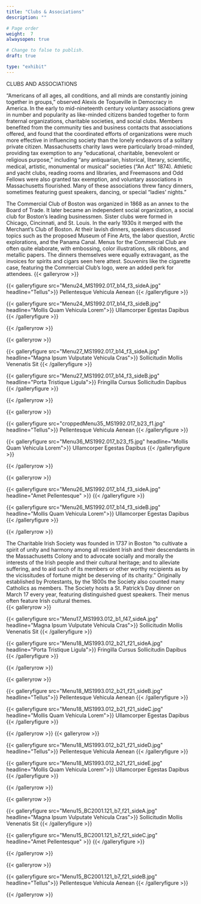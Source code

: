 ```yaml
---
title: "Clubs & Associations"
description: ""

# Page order
weight:  7
alwaysopen: true

# Change to false to publish.
draft: true

type: "exhibit"
---
```


CLUBS AND ASSOCIATIONS

“Americans of all ages, all conditions, and all minds are constantly joining together in groups,” observed Alexis de Toqueville in Democracy in America. In the early to mid-nineteenth century voluntary associations grew in number and popularity as like-minded citizens banded together to form fraternal organizations, charitable societies, and social clubs. Members benefited from the community ties and business contacts that associations offered, and found that the coordinated efforts of organizations were much more effective in influencing society than the lonely endeavors of a solitary private citizen. 
Massachusetts charity laws were particularly broad-minded, providing tax exemption to any “educational, charitable, benevolent or religious purpose,” including “any antiquarian, historical, literary, scientiﬁc, medical, artistic, monumental or musical” societies (“An Act” 1874). Athletic and yacht clubs, reading rooms and libraries, and Freemasons and Odd Fellows were also granted tax exemption, and voluntary associations in Massachusetts flourished. Many of these associations threw fancy dinners, sometimes featuring guest speakers, dancing, or special “ladies’ nights.”


The Commercial Club of Boston was organized in 1868 as an annex to the Board of Trade. It later became an independent social organization, a social club for Boston’s leading businessmen. Sister clubs were formed in Chicago, Cincinnati, and St. Louis.  In the early 1930s it merged with the Merchant’s Club of Boston. At their lavish dinners, speakers discussed topics such as the proposed Museum of Fine Arts, the labor question, Arctic explorations, and the Panama Canal. Menus for the Commercial Club are often quite elaborate, with embossing, color illustrations, silk ribbons, and metallic papers. The dinners themselves were equally extravagant, as the invoices for spirits and cigars seen here attest. Souvenirs like the cigarette case, featuring the Commercial Club’s logo, were an added perk for attendees.
{{< galleryrow >}}

{{< galleryfigure src="Menu24_MS1992.017_b14_f3_sideA.jpg"
           headline="Tellus">}} Pellentesque Vehicula Aenean
{{< /galleryfigure >}}

{{< galleryfigure src="Menu24_MS1992.017_b14_f3_sideB.jpg"
           headline="Mollis Quam Vehicula Lorem">}} Ullamcorper Egestas Dapibus
{{< /galleryfigure >}}

{{< /galleryrow >}}

{{< galleryrow >}}

{{< galleryfigure src="Menu27_MS1992.017_b14_f3_sideA.jpg"
           headline="Magna Ipsum Vulputate Vehicula Cras">}} Sollicitudin Mollis Venenatis Sit
{{< /galleryfigure >}}

{{< galleryfigure src="Menu27_MS1992.017_b14_f3_sideB.jpg"
           headline="Porta Tristique Ligula">}} Fringilla Cursus Sollicitudin Dapibus
{{< /galleryfigure >}}

{{< /galleryrow >}}

{{< galleryrow >}}

{{< galleryfigure src="croppedMenu35_MS1992.017_b23_f1.jpg"
           headline="Tellus">}} Pellentesque Vehicula Aenean
{{< /galleryfigure >}}

{{< galleryfigure src="Menu36_MS1992.017_b23_f5.jpg"
           headline="Mollis Quam Vehicula Lorem">}} Ullamcorper Egestas Dapibus
{{< /galleryfigure >}}

{{< /galleryrow >}}

{{< galleryrow >}}

{{< galleryfigure src="Menu26_MS1992.017_b14_f3_sideA.jpg"
           headline="Amet Pellentesque" >}}
{{< /galleryfigure >}}

{{< galleryfigure src="Menu26_MS1992.017_b14_f3_sideB.jpg"
           headline="Mollis Quam Vehicula Lorem">}} Ullamcorper Egestas Dapibus
{{< /galleryfigure >}}

{{< /galleryrow >}}

The Charitable Irish Society was founded in 1737 in Boston “to cultivate a spirit of unity and harmony among all resident Irish and their descendants in the Massachusetts Colony and to advocate socially and morally the interests of the Irish people and their cultural heritage; and to alleviate suffering, and to aid such of its members or other worthy recipients as by the vicissitudes of fortune might be deserving of its charity.” Originally established by Protestants, by the 1800s the Society also counted many Catholics as members.  The Society hosts a St. Patrick’s Day dinner on March 17 every year, featuring distinguished guest speakers. Their menus often feature Irish cultural themes.  
{{< galleryrow >}}

{{< galleryfigure src="Menu17_MS1993.012_b1_f47_sideA.jpg"
           headline="Magna Ipsum Vulputate Vehicula Cras">}} Sollicitudin Mollis Venenatis Sit
{{< /galleryfigure >}}

{{< galleryfigure src="Menu18_MS1993.012_b21_f21_sideA.jpg"
           headline="Porta Tristique Ligula">}} Fringilla Cursus Sollicitudin Dapibus
{{< /galleryfigure >}}

{{< /galleryrow >}}

{{< galleryrow >}}

{{< galleryfigure src="Menu18_MS1993.012_b21_f21_sideB.jpg"
           headline="Tellus">}} Pellentesque Vehicula Aenean
{{< /galleryfigure >}}

{{< galleryfigure src="Menu18_MS1993.012_b21_f21_sideC.jpg"
           headline="Mollis Quam Vehicula Lorem">}} Ullamcorper Egestas Dapibus
{{< /galleryfigure >}}

{{< /galleryrow >}}
{{< galleryrow >}}

{{< galleryfigure src="Menu18_MS1993.012_b21_f21_sideD.jpg"
           headline="Tellus">}} Pellentesque Vehicula Aenean
{{< /galleryfigure >}}

{{< galleryfigure src="Menu18_MS1993.012_b21_f21_sideE.jpg"
           headline="Mollis Quam Vehicula Lorem">}} Ullamcorper Egestas Dapibus
{{< /galleryfigure >}}

{{< /galleryrow >}}

{{< galleryrow >}}

{{< galleryfigure src="Menu15_BC2001.121_b7_f21_sideA.jpg"
           headline="Magna Ipsum Vulputate Vehicula Cras">}} Sollicitudin Mollis Venenatis Sit
{{< /galleryfigure >}}

{{< galleryfigure src="Menu15_BC2001.121_b7_f21_sideC.jpg"
           headline="Amet Pellentesque" >}}
{{< /galleryfigure >}}

{{< /galleryrow >}}

{{< galleryrow >}}

{{< galleryfigure src="Menu15_BC2001.121_b7_f21_sideB.jpg"
           headline="Tellus">}} Pellentesque Vehicula Aenean
{{< /galleryfigure >}}

{{< /galleryrow >}}